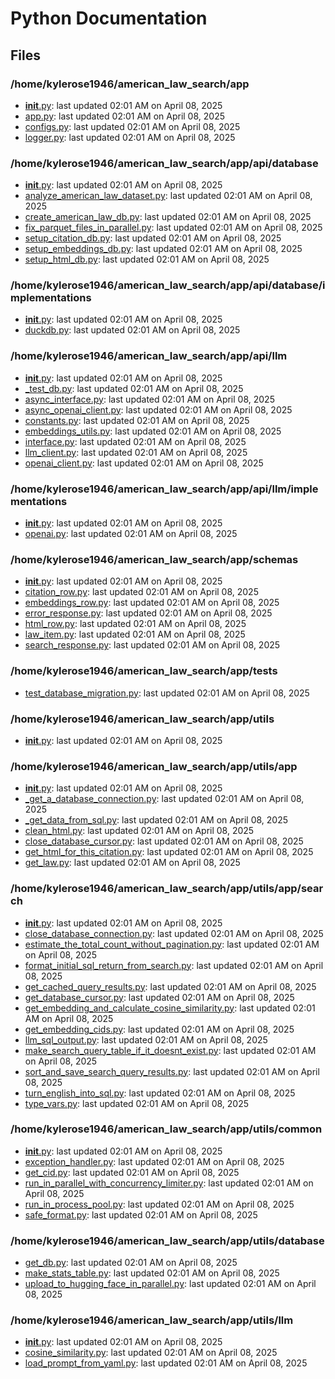 # Python Documentation

## Files

### /home/kylerose1946/american_law_search/app

- [__init__.py](__init__.md): last updated 02:01 AM on April 08, 2025
- [app.py](app.md): last updated 02:01 AM on April 08, 2025
- [configs.py](configs.md): last updated 02:01 AM on April 08, 2025
- [logger.py](logger.md): last updated 02:01 AM on April 08, 2025

### /home/kylerose1946/american_law_search/app/api/database

- [__init__.py](__init__.md): last updated 02:01 AM on April 08, 2025
- [analyze_american_law_dataset.py](analyze_american_law_dataset.md): last updated 02:01 AM on April 08, 2025
- [create_american_law_db.py](create_american_law_db.md): last updated 02:01 AM on April 08, 2025
- [fix_parquet_files_in_parallel.py](fix_parquet_files_in_parallel.md): last updated 02:01 AM on April 08, 2025
- [setup_citation_db.py](setup_citation_db.md): last updated 02:01 AM on April 08, 2025
- [setup_embeddings_db.py](setup_embeddings_db.md): last updated 02:01 AM on April 08, 2025
- [setup_html_db.py](setup_html_db.md): last updated 02:01 AM on April 08, 2025

### /home/kylerose1946/american_law_search/app/api/database/implementations

- [__init__.py](__init__.md): last updated 02:01 AM on April 08, 2025
- [duckdb.py](duckdb.md): last updated 02:01 AM on April 08, 2025

### /home/kylerose1946/american_law_search/app/api/llm

- [__init__.py](__init__.md): last updated 02:01 AM on April 08, 2025
- [_test_db.py](_test_db.md): last updated 02:01 AM on April 08, 2025
- [async_interface.py](async_interface.md): last updated 02:01 AM on April 08, 2025
- [async_openai_client.py](async_openai_client.md): last updated 02:01 AM on April 08, 2025
- [constants.py](constants.md): last updated 02:01 AM on April 08, 2025
- [embeddings_utils.py](embeddings_utils.md): last updated 02:01 AM on April 08, 2025
- [interface.py](interface.md): last updated 02:01 AM on April 08, 2025
- [llm_client.py](llm_client.md): last updated 02:01 AM on April 08, 2025
- [openai_client.py](openai_client.md): last updated 02:01 AM on April 08, 2025

### /home/kylerose1946/american_law_search/app/api/llm/implementations

- [__init__.py](__init__.md): last updated 02:01 AM on April 08, 2025
- [openai.py](openai.md): last updated 02:01 AM on April 08, 2025

### /home/kylerose1946/american_law_search/app/schemas

- [__init__.py](__init__.md): last updated 02:01 AM on April 08, 2025
- [citation_row.py](citation_row.md): last updated 02:01 AM on April 08, 2025
- [embeddings_row.py](embeddings_row.md): last updated 02:01 AM on April 08, 2025
- [error_response.py](error_response.md): last updated 02:01 AM on April 08, 2025
- [html_row.py](html_row.md): last updated 02:01 AM on April 08, 2025
- [law_item.py](law_item.md): last updated 02:01 AM on April 08, 2025
- [search_response.py](search_response.md): last updated 02:01 AM on April 08, 2025

### /home/kylerose1946/american_law_search/app/tests

- [test_database_migration.py](test_database_migration.md): last updated 02:01 AM on April 08, 2025

### /home/kylerose1946/american_law_search/app/utils

- [__init__.py](__init__.md): last updated 02:01 AM on April 08, 2025

### /home/kylerose1946/american_law_search/app/utils/app

- [__init__.py](__init__.md): last updated 02:01 AM on April 08, 2025
- [_get_a_database_connection.py](_get_a_database_connection.md): last updated 02:01 AM on April 08, 2025
- [_get_data_from_sql.py](_get_data_from_sql.md): last updated 02:01 AM on April 08, 2025
- [clean_html.py](clean_html.md): last updated 02:01 AM on April 08, 2025
- [close_database_cursor.py](close_database_cursor.md): last updated 02:01 AM on April 08, 2025
- [get_html_for_this_citation.py](get_html_for_this_citation.md): last updated 02:01 AM on April 08, 2025
- [get_law.py](get_law.md): last updated 02:01 AM on April 08, 2025

### /home/kylerose1946/american_law_search/app/utils/app/search

- [__init__.py](__init__.md): last updated 02:01 AM on April 08, 2025
- [close_database_connection.py](close_database_connection.md): last updated 02:01 AM on April 08, 2025
- [estimate_the_total_count_without_pagination.py](estimate_the_total_count_without_pagination.md): last updated 02:01 AM on April 08, 2025
- [format_initial_sql_return_from_search.py](format_initial_sql_return_from_search.md): last updated 02:01 AM on April 08, 2025
- [get_cached_query_results.py](get_cached_query_results.md): last updated 02:01 AM on April 08, 2025
- [get_database_cursor.py](get_database_cursor.md): last updated 02:01 AM on April 08, 2025
- [get_embedding_and_calculate_cosine_similarity.py](get_embedding_and_calculate_cosine_similarity.md): last updated 02:01 AM on April 08, 2025
- [get_embedding_cids.py](get_embedding_cids.md): last updated 02:01 AM on April 08, 2025
- [llm_sql_output.py](llm_sql_output.md): last updated 02:01 AM on April 08, 2025
- [make_search_query_table_if_it_doesnt_exist.py](make_search_query_table_if_it_doesnt_exist.md): last updated 02:01 AM on April 08, 2025
- [sort_and_save_search_query_results.py](sort_and_save_search_query_results.md): last updated 02:01 AM on April 08, 2025
- [turn_english_into_sql.py](turn_english_into_sql.md): last updated 02:01 AM on April 08, 2025
- [type_vars.py](type_vars.md): last updated 02:01 AM on April 08, 2025

### /home/kylerose1946/american_law_search/app/utils/common

- [__init__.py](__init__.md): last updated 02:01 AM on April 08, 2025
- [exception_handler.py](exception_handler.md): last updated 02:01 AM on April 08, 2025
- [get_cid.py](get_cid.md): last updated 02:01 AM on April 08, 2025
- [run_in_parallel_with_concurrency_limiter.py](run_in_parallel_with_concurrency_limiter.md): last updated 02:01 AM on April 08, 2025
- [run_in_process_pool.py](run_in_process_pool.md): last updated 02:01 AM on April 08, 2025
- [safe_format.py](safe_format.md): last updated 02:01 AM on April 08, 2025

### /home/kylerose1946/american_law_search/app/utils/database

- [get_db.py](get_db.md): last updated 02:01 AM on April 08, 2025
- [make_stats_table.py](make_stats_table.md): last updated 02:01 AM on April 08, 2025
- [upload_to_hugging_face_in_parallel.py](upload_to_hugging_face_in_parallel.md): last updated 02:01 AM on April 08, 2025

### /home/kylerose1946/american_law_search/app/utils/llm

- [__init__.py](__init__.md): last updated 02:01 AM on April 08, 2025
- [cosine_similarity.py](cosine_similarity.md): last updated 02:01 AM on April 08, 2025
- [load_prompt_from_yaml.py](load_prompt_from_yaml.md): last updated 02:01 AM on April 08, 2025
